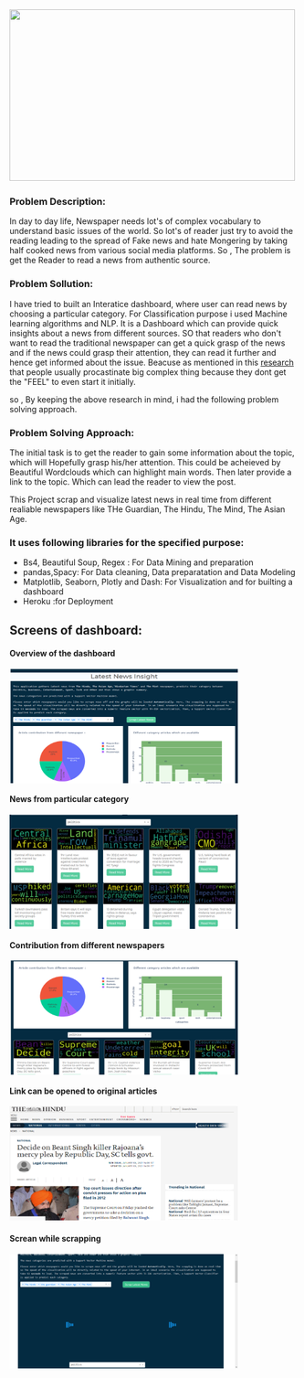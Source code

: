 <img src= 'https://i2.wp.com/educate.itsfacile.com/wp-content/uploads/2018/06/Why-We-should-not-read-newspapers.jpg?fit=1280%2C960' width= 500 height=300  vertical-align= 'center'>

### Problem Description: ###
In day to day life, Newspaper needs lot's of complex vocabulary to understand basic issues of the world. So lot's of reader just try to avoid the reading leading to the spread of Fake news and hate Mongering by taking half cooked news from various social media platforms.
So , The problem is get the Reader to read a news from authentic source.

### Problem Sollution: ###
I have tried to built an Interatice dashboard, where user can read news by choosing a particular category. For Classification purpose i used Machine learning algorithms and NLP.
It is a Dashboard which can provide quick insights about a news from different sources. SO that readers who don't want to read the traditional newspaper can get a quick grasp of the news and if the news could grasp their attention, they can read it further and hence get informed about the issue.
Beacuse as mentioned in this [research](https://www.washingtonpost.com/news/wonk/wp/2016/04/27/why-you-cant-help-read-this-article-about-procrastination-instead-of-doing-your-job/) that people usually procastinate big complex thing because they dont get the "FEEL" to even start it initially.

so , By keeping the above research in mind, i had the following problem solving approach.

### Problem Solving Approach: ###
The initial task is to get the reader to gain some information about the topic, which will Hopefully grasp his/her attention. This could be acheieved by Beautiful Wordclouds which can highlight main words. Then later provide a link to the topic. Which can lead the reader to view the post.


This Project scrap and visualize latest news in real time from different realiable newspapers like THe Guardian, The Hindu, The Mind, The Asian Age.
### It uses following libraries for the specified purpose: ###
* Bs4, Beautiful Soup, Regex : For Data Mining and preparation
* pandas,Spacy: For Data cleaning, Data preparatation and Data Modeling
* Matplotlib, Seaborn, Plotly and Dash: For Visualization and for builting a dashboard
* Heroku :for Deployment

## Screens of dashboard:
#### Overview of the dashboard ####
<img src='https://github.com/mohitnagarkotibca/Projects/blob/master/images/1.png' width= 400 height=200 align='middle'>

#### News from particular category ####
<img src='https://github.com/mohitnagarkotibca/Projects/blob/master/images/2.png' width= 400 height=200 align= 'middle'>

#### Contribution from different newspapers ####
<img src='https://github.com/mohitnagarkotibca/Projects/blob/master/images/3.png' width= 400 height=200 align= 'middle'>

#### Link can be opened to original articles ####
<img src='https://github.com/mohitnagarkotibca/Projects/blob/master/images/after%20click.png' width= 400 height=200 align= 'centre'>

#### Screan while scrapping ####
<img src='https://github.com/mohitnagarkotibca/Projects/blob/master/images/scrapping.png' width= 400 height=200 align= 'middle'>


